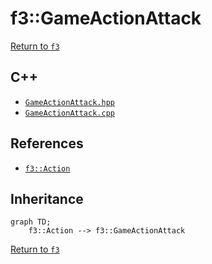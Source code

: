# f3::GameActionAttack

[Return to `f3`](/docs/f3.md)

## C++

- [`GameActionAttack.hpp`](/c++/include/GameActionAttack.hpp)
- [`GameActionAttack.cpp`](/c++/source/GameActionAttack.cpp)

## References

- [`f3::Action`](/docs/f3/Action.md)

## Inheritance

```mermaid
graph TD;
    f3::Action --> f3::GameActionAttack
```

[Return to `f3`](/docs/f3.md)